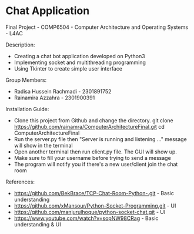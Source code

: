 # Chat Application
Final Project - COMP6504 - Computer Architecture and Operating Systems - L4AC

Description:
- Creating a chat bot application developed on Python3
- Implementing socket and multithreading programming
- Using Tkinter to create simple user interface

Group Members:
- Radisa Hussein Rachmadi - 2301891752
- Rainamira Azzahra - 2301900391

Installation Guide:
- Clone this project from Github and change the directory.
  git clone https://github.com/rainamra/ComputerArchitectureFinal.git
  cd ComputerArchitectureFinal
- Run the server.py file then "Server is running and listening ..." message will show in the terminal
- Open another terminal then run client.py file. The GUI will show up.
- Make sure to fill your username before trying to send a message
- The program will notify you if there's a new user/client join the chat room

References:
- https://github.com/BekBrace/TCP-Chat-Room-Python-.git - Basic understanding
- https://github.com/xMansour/Python-Socket-Programming.git - UI
- https://github.com/manjurulhoque/python-socket-chat.git - UI
- https://www.youtube.com/watch?v=sopNW98CRag - Basic understanding & UI
